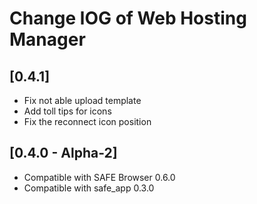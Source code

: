 # Change lOG of Web Hosting Manager

## [0.4.1]

- Fix not able upload template
- Add toll tips for icons
- Fix the reconnect icon position

## [0.4.0 - Alpha-2]

- Compatible with SAFE Browser 0.6.0
- Compatible with safe_app 0.3.0